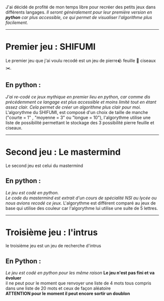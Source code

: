 J'ai décidé de profité de mon temps libre pour recréer des petits jeux dans différents langages.
*Il seront généralement pour leur première version en* ***python***  *car plus accessible, ce qui permet de visualiser l'algorithme plus facilement.*

---
# Premier jeu : SHIFUMI

Le premier jeu que j'ai voulu recodé est un jeu de pierre🪨 feuille 📄 ciseaux ✂️.

## En python :
  *J'ai re-codé ce jeux mythique en premier lieu en python, car comme dis précédemment ce langage est plus accessible et moins limité tout en étant assez clair. Cela permet de créer un algorithme plus clair pour moi.*<br>
  L'algorythme du SHIFUMI, est composé d'un choix de taille de manche ("courte = 1" , "moyenne = 3" ou "longue = 10"), l'algorythme utilise une liste de possibilité permettant le stockage des 3 possibilité pierre feuille et ciseaux.
  
---
# Second jeu : Le mastermind
  Le second jeu est celui du mastermind

## En python :
  *Le jeu est codé en python.<br>
  Le code du mastermind est extrait d'un cours de spécialité NSI au lycée ou nous avions recodé ce jeux.* 
  L'algorythme est différent comparé au jeux de base qui utilise des couleur car l'algorythme lui utilise une suite de 5 lettres.

---
# Troisième jeu : l'intrus
le troisième jeu est un jeu de recherche d'intrus

## En Python :
 *Le jeu est codé en python pour les même raison* 
 **Le jeu n'est pas fini et va évoluer**<br>
 il ne peut pour le moment que renvoyer une liste de 4 mots tous compris dans une liste de 20 mots et ceux de façon aléatoire <br>
 **ATTENTION pour le moment il peut encore sortir un doublon**
